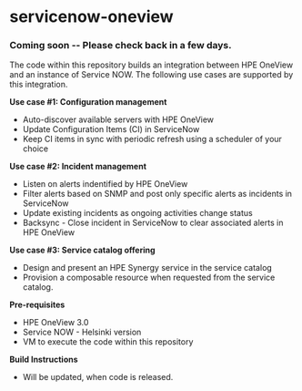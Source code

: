 # servicenow-oneview

### Coming soon -- Please check back in a few days. 

The code within this repository builds an integration between HPE OneView and an instance of Service NOW.
The following use cases are supported by this integration.

**Use case #1: Configuration management**

- Auto-discover available servers with HPE OneView
- Update Configuration Items (CI) in ServiceNow
- Keep CI items in sync with periodic refresh using a scheduler of your choice

**Use case #2: Incident management**

- Listen on alerts indentified by HPE OneView
- Filter alerts based on SNMP and post only specific alerts as incidents in ServiceNow 
- Update existing incidents as ongoing activities change status
- Backsync - Close incident in ServiceNow to clear associated alerts in HPE OneView

**Use case #3: Service catalog offering**

- Design and present an HPE Synergy service in the service catalog
- Provision a composable resource when requested from the service catalog. 

**Pre-requisites**

- HPE OneView 3.0
- Service NOW - Helsinki version
- VM to execute the code within this repository

**Build Instructions**

- Will be updated, when code is released.






